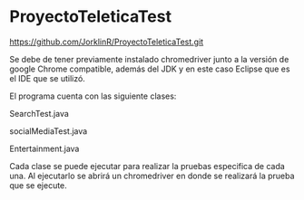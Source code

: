 # ProyectoTeleticaTest


https://github.com/JorklinR/ProyectoTeleticaTest.git

Se debe de tener previamente instalado chromedriver junto a la versión de google Chrome compatible, además del JDK y en este caso Eclipse que es el IDE que se utilizó.

El programa cuenta con las siguiente clases:

SearchTest.java

socialMediaTest.java

Entertainment.java

Cada clase se puede ejecutar para realizar la pruebas especifica de cada una. Al ejecutarlo se abrirá un chromedriver en donde se realizará la prueba que se ejecute.
